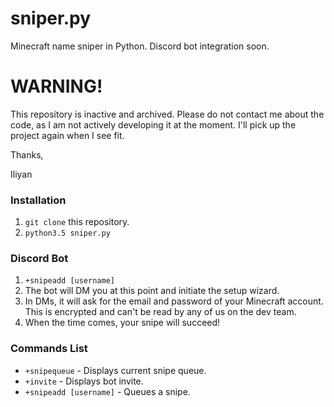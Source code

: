 # sniper.py

Minecraft name sniper in Python. Discord bot integration soon. 

# WARNING!
This repository is inactive and archived. Please do not contact me about the code, as I am not actively developing it at the moment. I'll pick up the project again when I see fit.

Thanks,

Iliyan

### Installation
1. `git clone` this repository. 
2. `python3.5 sniper.py`
### Discord Bot
1. `+snipeadd [username]`
2. The bot will DM you at this point and initiate the setup wizard.
3. In DMs, it will ask for the email and password of your Minecraft account. This is encrypted and can't be read by any of us on the dev team. 
4. When the time comes, your snipe will succeed!
### Commands List
- `+snipequeue` - Displays current snipe queue.
- `+invite` - Displays bot invite.
- `+snipeadd [username]` - Queues a snipe.
